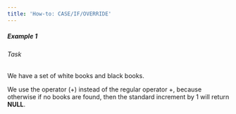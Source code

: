 ```yaml
---
title: 'How-to: CASE/IF/OVERRIDE'
---
```


##### Example 1

###### Task

We have a set of white books and black books.



We use the operator (+) instead of the regular operator +, because otherwise if no books are found, then the standard increment by 1 will return **NULL**.
